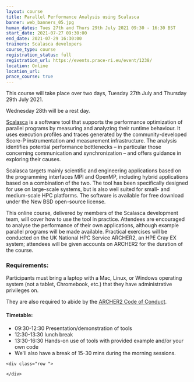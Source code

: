 ```yaml
---
layout: course
title: Parallel Performance Analysis using Scalasca
banner: web_banners_05.jpg 
human_dates: Tues 27th and Thurs 29th July 2021 09:30 - 16:30 BST
start_date: 2021-07-27 09:30:00
end_date: 2021-07-29 16:30:00
trainers: Scalasca developers
course_type: course
registration_status: full
registration_url: https://events.prace-ri.eu/event/1238/  
location: Online
location_url:
prace_course: true
---
```


This course will take place over two days, Tuesday 27th July and Thursday 29th July 2021.  

Wednesday 28th will be a rest day.  

[Scalasca](https://www.scalasca.org/)  is a software tool that supports the performance optimization of parallel programs by measuring and analyzing their runtime behaviour. It uses execution profiles and traces generated by the community-developed Score-P instrumentation and measurement infrastructure. The analysis identifies potential performance bottlenecks – in particular those concerning communication and synchronization – and offers guidance in exploring their causes.

Scalasca targets mainly scientific and engineering applications based on the programming interfaces MPI and OpenMP, including hybrid applications based on a combination of the two. The tool has been specifically designed for use on large-scale systems, but is also well suited for small- and medium-scale HPC platforms. The software is available for free download under the New BSD open-source license.

This online course, delivered by members of the Scalasca development team, will cover how to use the tool in practice. Attendees are encouraged to analyse the performance of their own applications, although example parallel programs will be made available. Practical exercises will be conducted on the UK National HPC Service ARCHER2, an HPE Cray EX system; attendees will be given accounts on ARCHER2 for the duration of the course.


### Requirements:

Participants must bring a laptop with a Mac, Linux, or Windows operating system (not a tablet, Chromebook, etc.) that they have administrative privileges on.

They are also required to abide by the [ARCHER2  Code of Conduct](../../../about/policies/code-of-conduct.html). 


#### Timetable:

- 09:30-12:30 Presentation/demonstration of tools
- 12:30-13:30 lunch break
- 13:30-16:30 Hands-on use of tools with provided example and/or your own code
- We'll also have a break of 15-30 mins during the morning sessions.


<section id="service">

<!-- 

<h2><a name="materials">Course materials</a></h2>
 -->


    <div class="row ">	

<!-- 		
      <div class="col-xs-6 col-sm-4">
        <a class="ar2_linkbox ar2_linkbox-green" 
          href="   ">
          <strong>Course materials</strong>         
        </a>
      </div>
 -->

<!--  
      <div class="col-xs-6 col-sm-4">
        <a class="ar2_linkbox ar2_linkbox-teal" 
          href="https://pad.archer2.ac.uk/p/210727-scalasca">
          <strong>Course Chat</strong>       
        </a>
      </div>
		
 -->
 	</div>
		
		
					


<!-- 		
<h2><a name="videos">Videos</a></h2>

<h3>Session 1</h3>

<div>
	<iframe title="Video" width="560" height="315" src="https://www.youtube.com/embed/xxxxxxxxxxx" frameborder="0" allow="accelerometer; autoplay; encrypted-media; gyroscope; picture-in-picture" allowfullscreen></iframe>
</div>

 -->





<!-- 
<h2><a name="feedback">Feedback</a></h2>


    <div class="row ">	

      <div class="col-xs-6 col-sm-4">
        <a class="ar2_linkbox ar2_linkbox-teal" 


		   href="https://events.prace-ri.eu/event/1238/surveys/830"

		>
          <strong>Feedback</strong><br/>
          Please let us know what was great about this course and anything we can improve
        </a>
      </div>
    </div>
		
 -->		

 
</section>



